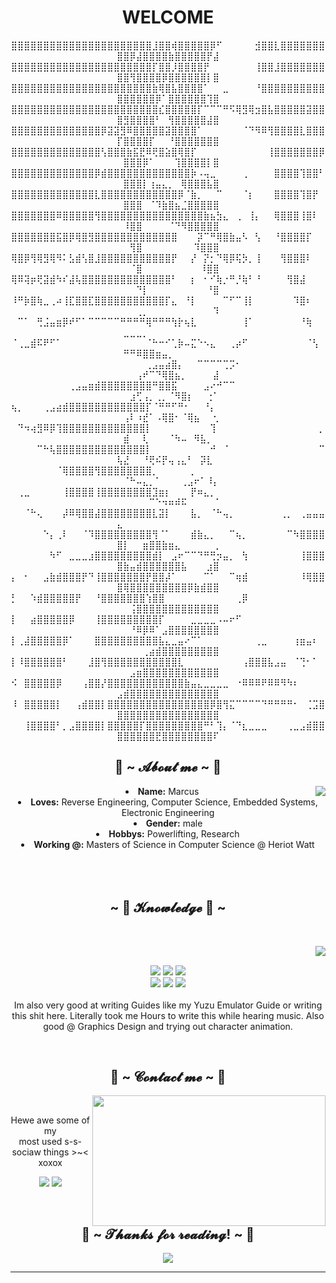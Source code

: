<body>
  <center>
  
<h1 align="center">  WELCOME</h1>
⣿⣿⣿⣿⣿⣿⣿⣿⣿⣿⣿⣿⣿⣿⣿⣿⣿⣿⣿⣿⣿⣿⣸⣿⣿⢾⣿⣿⣿⣿⣿⡿⠋⠀⠀⠀⠀⠀⣺⣿⣿⣇⣿⣿⣿⣿⣿⣿⣿⣿⣿⡿⣼⣿⣿⣿⣿⣷⣿⣿⣿⣿⣿⡟⣼
⣿⣿⣿⣿⣿⣿⣿⣿⣿⣿⣿⣿⣿⣿⣿⣿⣿⣿⣿⣿⣿⣿⡏⣿⣿⡸⣿⣿⣿⣿⡟⠀⠀⠀⠀⠀⠀⠀⢸⣿⣿⣸⣿⣿⣿⣿⣿⣿⣿⣿⣿⢻⣿⣿⣿⣿⡿⣿⣿⣿⣿⣿⣿⡇⣿
⣿⣿⣿⣿⣿⣿⣿⣿⣿⣿⣿⣿⣿⣿⣿⣿⣿⣿⣿⣿⣿⣿⣷⢿⣿⣧⣿⣿⣿⣿⠁⠀⠀⣀⠀⠀⠀⠀⠘⣿⣿⣿⣿⣿⣿⣿⣿⣿⣿⣿⣿⣿⣿⣿⣿⡿⠁⣿⣿⣿⣿⣿⣿⢹⣿
⣿⣿⣿⣿⣿⣿⣿⣿⣿⣿⣿⣿⣿⣿⣿⣿⣿⣿⣿⣿⣿⣿⣿⣎⣿⣿⣿⣿⣿⡏⠉⠉⠉⠛⠫⢿⣻⢿⣲⣿⣧⣿⣿⣿⣿⣿⣽⣿⣿⣿⣻⣿⣿⣿⣿⠃⠀⢻⣿⣿⣿⣿⣿⣼⣿
⣿⣿⣿⣿⣿⣿⣿⣿⣿⣿⣿⣿⣿⣿⡿⣽⣽⣻⠿⣿⣿⣿⣿⣿⣽⣿⣿⣿⣿⠁⠀⠀⠀⠀⠀⠀⠈⠙⠻⠿⢻⣿⣿⣿⣿⣇⣿⣿⣿⡏⣿⣿⣿⣿⡏⠀⠀⠘⣿⣿⣿⣿⣿⣿⣿
⣿⣿⣿⣿⣿⣿⣿⣿⣿⣿⣿⣿⣿⣿⢣⣿⣿⣿⣷⣯⣟⠿⢟⣿⣵⣿⢿⣿⡏⠀⠀⠀⠀⠀⠀⠀⠀⠀⠀⠀⢸⣿⣿⣿⣿⣿⣿⣿⡿⠀⣿⣿⣿⡿⠁⠀⠀⠀⢹⣿⣿⣿⣿⡇⣿
⣿⣿⣿⣿⣿⣿⣿⣿⣿⣿⣿⣿⣿⡿⣾⣿⣿⣿⣿⣿⣿⣿⣿⣿⣿⣿⣿⣿⡷⠠⢤⣀⠀⠀⠀⠀⢀⠀⠀⠀⠀⣿⣿⣿⣿⢹⣿⣿⠃⠀⣿⣿⣿⡇⢰⣤⣄⡀⠀⢿⣿⣿⣿⣧⣿
⣿⣿⣿⣿⣿⣿⣿⣿⣿⣿⣿⣿⣿⣇⣿⣿⣿⣿⣿⣿⣿⣿⣿⣿⣿⣿⡿⠈⣷⡀⠀⠀⠉⠀⠀⠀⠈⡆⠀⠀⠀⣿⣿⣿⣿⢹⣿⡟⠀⠀⣿⣿⣿⠀⠈⠹⣷⣿⣦⣈⣿⣿⣿⣿⣿
⣿⣿⣿⣿⣿⣿⣿⠿⣿⣿⣿⣿⣿⢻⣿⣿⣿⣿⣿⣿⣿⣿⣿⣿⣿⣿⣿⣿⣿⣿⣷⣦⣳⣄⠀⢀⠀⢸⡄⠀⠀⢿⣿⣿⣿⢸⣿⠇⠀⠀⠸⣿⣿⠀⠀⠀⠀⠈⠙⠻⣿⣿⣿⣿⣿
⣿⣿⣿⣿⣿⣿⣿⣯⣿⡿⢿⣿⣻⣿⣿⣿⣿⣿⣿⣿⣿⣿⣿⣿⣿⣿⠀⠀⠀⡽⠉⠛⢿⣿⣷⣤⠣⠀⢣⠀⠀⠘⣿⣿⣿⣿⡏⠀⠀⠀⠀⢻⣿⠀⠀⠀⠀⠀⠀⠀⠀⠹⣿⣿⣿
⢿⣿⡿⢻⢿⣻⢿⠻⠅⣣⣾⢣⣿⣸⣿⣿⣿⣿⣿⣿⣿⣿⣿⣿⣿⡟⠀⠀⡜⠀⡝⡂⠙⢿⡿⢯⡳⡀⢸⠀⠀⠀⢻⣿⣿⣿⠇⠀⠀⠀⠀⠈⣿⠀⠀⠀⠀⠀⠀⠀⠀⠀⠸⣿⣿
⢿⠿⢽⡶⢟⣽⣾⠳⠎⣼⢧⣿⣿⣿⣿⣿⣿⣿⣿⣿⣿⣿⣿⣿⣿⠃⠀⠀⡆⠀⠂⠊⢷⡐⠛⡘⢷⠃⠘⠀⠀⠀⠀⢻⣿⣼⠀⠀⠀⠀⠀⠀⠙⡇⠀⠀⠀⠀⠀⠀⠀⠀⠀⠘⣿
⠸⠛⡷⣿⢷⣀⢀⠴⢸⣏⣿⣿⣏⣿⣿⣿⣿⣿⣿⣿⣿⣿⣿⣿⡏⣄⠀⠘⡇⠀⠀⠀⠀⠉⠋⠉⢸⡇⠀⠀⠀⠀⠀⠀⠹⣿⠆⠀⠀⠀⠀⠀⢀⡀⠀⠀⠀⠀⠀⠀⠀⠀⠀⠀⠹
⠀⠉⠁⠀⢛⣨⣤⣶⡿⠞⠋⠁⠉⠉⠉⠉⠉⠛⠛⠛⠛⢿⠛⠛⠛⢳⡗⢦⣇⠀⠀⠀⠀⠀⠀⠀⢸⠁⠀⠀⠀⠀⠀⠀⠀⠘⢷⠀⠀⠀⣀⣀⣀⡀⠀⠀⠀⠀⠀⠀⠀⠀⠀⠀⠀
⠈⢀⣀⣾⠯⠟⠋⠁⠀⠀⠀⠀⠀⠀⠀⠀⠀⠀⠀⠀⠀⠈⠓⠒⠊⢁⡷⠤⣍⠑⠢⣄⠀⠀⢀⡴⠋⠀⠀⠀⠀⠀⠀⠀⠀⠀⠈⢣⠀⠀⠛⠛⠿⣿⣿⣶⣤⡀⠀⠀⠀⠀⠀⠀⠀
⠀⠀⠀⠀⠀⠀⠀⠀⠀⠀⠀⠀⠀⠀⠀⠀⠀⠀⠀⠀⠀⢀⣠⣤⣴⣿⡄⠀⠀⠉⠉⠉⠉⢉⡩⠂⠀⠀⠀⠀⠀⠀⠀⠀⠀⠀⠀⠀⠀⠀⠀⠀⢠⠞⠉⠙⢿⣿⣦⡀⠀⠀⠀⠀⣼
⠀⠀⠀⠀⠀⠀⠀⠀⠀⢀⣠⣤⣶⣾⣿⣿⣿⣿⣿⣿⣿⣿⠛⣿⣿⣯⠀⠀⠀⠀⣠⠔⠚⠉⠉⠀⠀⠀⠀⠀⠀⠀⠀⠀⠀⠀⠀⠀⠀⠀⠀⣰⢋⢠⡀⢀⡀⠈⠻⣿⡆⠀⠀⢐⠁
⢦⡀⠀⠀⠀⢀⣠⣴⣾⣿⣿⣿⣿⣿⣿⣿⣿⣿⣿⣿⣿⡏⠈⠛⠛⠋⠛⠂⠀⠀⠘⡄⠀⠀⠀⠀⠀⠀⠀⠀⠀⠀⠀⠀⠀⠀⠀⠀⠀⠀⢠⠇⠰⣞⠁⠠⢿⣿⠂⠈⢿⣦⠀⠀⢂
⠀⠙⠲⢴⣻⠿⡿⢹⣿⣿⣿⣿⣿⣿⣿⣿⣿⣿⣿⣿⣿⡇⠀⠀⠀⠀⠀⠀⠀⠀⠀⢹⠀⠀⠀⠀⠀⠀⠀⠀⠀⠀⠀⠀⠀⠀⠀⠀⡀⠀⣾⠀⠀⢇⠀⠀⠀⠈⠳⠤⠀⠻⣧⡀⠀
⠀⠀⠀⠀⠉⠓⢧⣿⣿⣿⣿⣿⣿⣿⣿⣿⣿⣿⣿⣿⣿⡇⠀⠀⠀⠀⠀⠀⠀⠀⠀⠚⠀⠈⠀⠀⠀⠀⠀⠀⠀⠀⠀⠀⠀⠀⠀⠀⠉⢧⣜⠀⠀⠘⢟⠮⡟⢤⢠⣄⠃⠀⡽⣇⠀
⠀⠀⠀⠀⠀⠀⠀⠈⢿⣿⣿⣿⣿⢻⣿⣿⣿⣿⣿⣿⣿⣿⡀⠀⠀⠀⠀⠀⡀⠀⠀⠀⠀⠀⠀⠀⠀⠀⠀⠀⠀⠀⠀⠀⠀⠀⠀⠀⠀⠀⠈⠓⠤⣄⡀⠁⠀⠀⠀⢀⣠⠖⠁⠸⡄
⠀⢀⣀⠀⠀⠀⠀⠀⢸⣿⣿⣿⣿⢸⣿⣿⣿⣿⣿⣿⣿⣿⣹⣶⡆⠀⠀⠀⡟⠶⣄⡀⠀⠀⠀⠀⠀⠀⠀⠀⠀⠀⠀⠀⠀⠀⠀⠀⠀⠀⠀⠀⠀⠀⠉⠑⠲⠶⠾⠯⠀⠀⠀⠀⠈
⠀⠀⠈⠓⢄⠀⠀⠀⡼⠿⢿⣿⣿⣼⣿⣿⣿⣿⣿⣿⣿⣿⣇⣽⡇⠀⠀⠀⣧⡀⠀⠈⠓⢤⡀⠀⠀⠀⠀⠀⠀⠀⢀⡀⠀⢀⣤⣤⣤⣄⠀⠀⠀⠀⠀⠀⠀⠀⠀⠀⠀⠀⠀⠀⠀
⠀⠀⠀⠀⠀⠑⡄⢀⠇⠀⠀⠈⠹⣿⣿⣿⣿⣿⣿⣿⣿⣿⢻⠈⠁⠀⠀⠀⣾⣷⣄⡀⠀⠀⠉⢦⡀⠀⠀⠀⠀⠀⠀⠉⠳⣿⣿⣿⣿⣿⡇⠀⠀⣶⣿⣿⣷⣶⣄⠀⠀⠀⠀⠀⢀
⠀⠀⠀⠀⠀⠀⠳⠋⠀⣀⣀⣀⣰⣿⣿⣿⣿⣿⣿⣿⣿⣿⣾⡇⠀⣠⠖⠉⠉⠙⠛⢛⡲⣤⡀⠀⢳⠀⠀⠀⠀⠀⠀⠀⠀⢸⣿⣿⣿⣿⣷⣤⣾⣿⣿⣿⣿⣿⣿⣧⠀⠀⠀⣰⣿
⡄⠀⠂⠀⠀⣠⣷⣾⣿⣿⣿⡟⠙⢸⣿⣿⣿⣿⣿⣿⣿⡟⣿⣿⡼⠁⠀⠀⠀⠀⠉⠁⠀⠀⠉⢶⣾⠀⠀⠀⠀⠀⠀⠀⠀⠸⢿⣿⣿⣿⢿⣿⣿⣿⣿⣿⣿⣿⣿⣿⡿⣷⣾⣿⣿
⡃⠀⠀⠱⣾⣿⣿⣿⣿⣿⡟⠀⠀⠘⣿⣿⣿⣿⣿⣿⣿⢱⣿⣿⠀⠀⠀⠀⠀⠀⠀⠀⠀⠀⠀⢀⡿⠀⠀⠀⠀⠀⠀⠀⠀⠀⠀⠀⠀⠀⠀⢨⣿⣿⣿⣿⣿⣿⣿⣿⣿⣿⣿⣿⣿
⡇⠀⠀⣴⣿⣿⣿⣿⣿⡿⠀⠀⠀⢸⣿⣿⣿⣿⣿⣿⣿⣿⣿⡏⠀⠀⠀⠀⣀⣀⣀⣀⠠⠤⠖⠋⠀⠀⠀⠀⠀⠀⠀⠀⠀⠀⠀⠀⠀⠀⠀⠘⠿⡿⠿⠁⣠⣿⣿⣿⣿⣿⣿⣿⣿
⡇⢀⣼⣿⣿⣿⣿⣿⡿⠁⠀⠀⠀⣿⣿⣿⣿⣿⣿⣿⣿⣿⣿⣧⣄⣀⣤⠔⠉⠁⠀⠀⠀⠀⠀⠀⠀⠀⢀⣀⠀⠀⠀⠀⢰⣶⣤⠆⠀⠀⠀⠀⠀⢀⣴⣾⣿⣿⣿⣿⣿⣿⣿⣿⣿
⡇⠸⣿⣿⣿⣿⣿⣿⠃⠀⠀⠀⣸⣿⢻⣿⣿⣿⣿⣿⣿⣿⣿⣿⣿⣿⣇⠀⠀⠀⠀⠀⠀⠀⠀⠀⢠⣿⣿⣿⣧⣠⣤⠀⠈⢙⠂⠁⠀⠀⠀⣠⣶⣿⣿⣿⣿⣿⣿⣿⣿⣿⣿⣿⣿
⠪⠀⣿⣿⣿⣿⣿⡿⠀⠀⠀⢠⣿⣿⡜⣿⣿⣿⣿⣿⣿⣿⣿⣿⣿⣿⣿⣷⣤⣄⣀⣀⣀⣀⠀⠐⠿⠿⠿⠟⠿⠿⠻⠳⠆⠀⠀⠀⠀⣠⣾⣿⣿⣿⣿⣿⣿⣿⣿⣿⣿⣿⣿⣿⣿
⠸⠀⣿⣿⣿⣿⣿⡇⠀⠀⢠⣾⣿⣿⡇⣿⣿⣿⣿⣿⣿⣿⣿⣿⣿⣿⣿⣿⣿⣿⣿⡿⣿⢻⣍⠉⠉⠉⠉⠙⠛⠛⠛⠛⠂⠀⢈⣩⣿⣿⣿⣿⣿⣿⣿⣿⣿⣿⣿⣿⣿⣿⣿⣿⣿
⠀⠀⢸⣿⣿⣿⣿⠃⡀⣠⣿⣿⣿⣿⡇⣿⣿⣿⣿⣿⡏⣿⣿⣿⣿⣿⣿⣿⣿⣿⠛⠃⢹⡄⠈⠙⣆⣀⣀⣀⠀⠀⠀⢀⣀⣠⣾⣿⣿⣿⣿⣿⣿⣿⣿⣟⣿⣿⣿⣿⣿⣿⣿⣿⠏
  <br>
<div align="center">

</div>
    <div align="center">
<!-- <img src="https://i.imgur.com/jx17oHT.gif"> -->
      </div>
<div>
<h2 align="center"> 🦊 ~ 𝓐𝓫𝓸𝓾𝓽 𝓶𝓮 ~ 🦊 </h2>
  <div align="center">
<img src="https://64.media.tumblr.com/e1f1c97123ae217eb731500e502e0083/tumblr_n9dxcikmIU1qc9zfzo7_r1_250.gif" align="right">
  </div>
<li>
 <b>Name:</b> Marcus</li>
<li>
<b>Loves:</b> Reverse Engineering, Computer Science, Embedded Systems, Electronic Engineering
</li>
<li>
<b>Gender:</b> male
</li>
<li>
<b>Hobbys:</b> Powerlifting, Research
</li>
<li>
<b>Working @:</b> Masters of Science in Computer Science @ Heriot Watt
</li>
<br><br><br>
</div>
<div>
<h2 align="center">            ~ 📇 𝓚𝓷𝓸𝔀𝓵𝓮𝓭𝓰𝓮 📇 ~</h2>
 <br>
<p>
  <div align="center">
<img src="https://i.pinimg.com/originals/8d/4b/77/8d4b77c44b7a68c0fd609411e2c0ec3c.gif" align="right">
  </div>
</div>
<div>
  <br>
<p align="center"><img src="https://img.shields.io/badge/adobe%20photoshop%20-%2331A8FF.svg?&style=for-the-badge&logo=adobe%20photoshop&logoColor=white"/> <img src="https://img.shields.io/badge/html5%20-%23E34F26.svg?&style=for-the-badge&logo=html5&logoColor=white"/> <img src="https://img.shields.io/badge/css3%20-%231572B6.svg?&style=for-the-badge&logo=css3&logoColor=white"/><br>
 <img src="https://img.shields.io/badge/node.js%20-%2343853D.svg?&style=for-the-badge&logo=node.js&logoColor=white"/> <img src="https://img.shields.io/badge/javascript%20-%23323330.svg?&style=for-the-badge&logo=javascript&logoColor=%23F7DF1E"/> <img src="https://img.shields.io/badge/git%20-%23F05033.svg?&style=for-the-badge&logo=git&logoColor=white"/> <br><br>
Im also very good at writing Guides like my Yuzu Emulator Guide or writing this shit here. Literally took me Hours to write this while hearing music. Also good @ Graphics Design and trying out character animation.
</p>
<br>
<h2 align="center">           📝 ~ 𝓒𝓸𝓷𝓽𝓪𝓬𝓽 𝓶𝓮 ~ 📝</h2>
  <div align="center">
<img src="https://i.imgur.com/KXx0cCx.gif" align="right" width="373.5px" height="208.5px">
  </div>
<br>
<p align="center">Hewe awe some of my <br>
most used s-s-sociaw things >~< xoxox</p>
<p align="center"><a href="https://twitter.com/Miellabun" target="_blank"><img src="https://img.shields.io/badge/PwoolPwatyAkwali%20-%231DA1F2.svg?&style=for-the-badge&logo=Twitter&logoColor=white"/></a> <a href="https://discord.me/cozythighs" target="_blank"><img src="https://img.shields.io/badge/CowzyThwighs%20-%237289DA.svg?&style=for-the-badge&logo=discord&logoColor=white"/></a></p>
</div>
<br>
<div>
<h2 align="center">💖 ~ 𝓣𝓱𝓪𝓷𝓴𝓼 𝓯𝓸𝓻 𝓻𝓮𝓪𝓭𝓲𝓷𝓰! ~ 💖</h2>
<div align="center">
<img src="https://i.imgur.com/tzYKRfd.gif">
</div>
<hr>
</div>
</div>
    </center>
</body>
